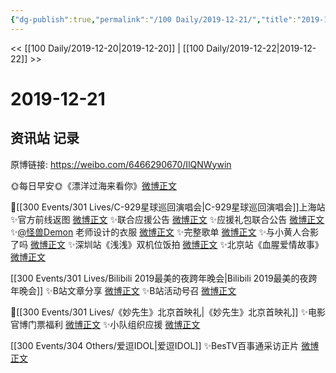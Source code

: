 ```yaml
---
{"dg-publish":true,"permalink":"/100 Daily/2019-12-21/","title":"2019-12-21","created":"2023-04-01T19:50:43.481+08:00","updated":"2023-04-01T20:30:49.790+08:00"}
---
```



<< [[100 Daily/2019-12-20\|2019-12-20]] | [[100 Daily/2019-12-22\|2019-12-22]] >>

# 2019-12-21

## 资讯站 记录

原博链接: https://weibo.com/6466290670/IlQNWywin

🌞每日早安🌞《漂洋过海来看你》[微博正文](https://m.weibo.cn/6466290670/4451862012620311)

💫[[300 Events/301 Lives/C-929星球巡回演唱会\|C-929星球巡回演唱会]]上海站
✨官方前线返图 [微博正文](https://m.weibo.cn/6466290670/4452007156890692)
✨联合应援公告 [微博正文](https://m.weibo.cn/6466290670/4452008600178488)
✨应援礼包联合公告 [微博正文](https://m.weibo.cn/6466290670/4452009086801287)
✨[@怪兽Demon](https://weibo.com/n/%E6%80%AA%E5%85%BDDemon) 老师设计的衣服 [微博正文](https://m.weibo.cn/6466290670/4452027922861897)
✨完整歌单 [微博正文](https://m.weibo.cn/6466290670/4452059673415847)
✨与小黄人合影了吗 [微博正文](https://m.weibo.cn/6466290670/4452060151544741)
✨深圳站《浅浅》双机位饭拍 [微博正文](https://m.weibo.cn/6466290670/4452042946482235)
✨北京站《血腥爱情故事》[微博正文](https://m.weibo.cn/6466290670/4452048504168301)

[[300 Events/301 Lives/Bilibili 2019最美的夜跨年晚会\|Bilibili 2019最美的夜跨年晚会]]
✨B站文章分享 [微博正文](https://m.weibo.cn/6466290670/4451920368301056)
✨B站活动号召 [微博正文](https://m.weibo.cn/6466290670/4451984339378648)

💫[[300 Events/301 Lives/《妙先生》北京首映礼\|《妙先生》北京首映礼]]
✨电影官博门票福利 [微博正文](https://m.weibo.cn/6466290670/4451950387218056)
✨小队组织应援 [微博正文](https://m.weibo.cn/6466290670/4451951162636504)

[[300 Events/304 Others/爱逗IDOL\|爱逗IDOL]]
✨BesTV百事通采访正片 [微博正文](https://m.weibo.cn/6466290670/4452028958633446)
